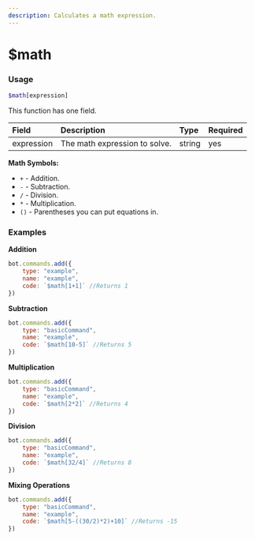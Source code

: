 ```yaml
---
description: Calculates a math expression.
---
```


# $math
### Usage
```php
$math[expression]
```

This function has one field.

| Field | Description | Type | Required |
| :--- | :--- | :--- | :--- |
| expression |  The math expression to solve. | string | yes |

**Math Symbols:**
- `+` - Addition.
- `-` - Subtraction.
- `/` - Division.
- `*` - Multiplication.
- `()` - Parentheses you can put equations in.

### Examples
**Addition**
```javascript
bot.commands.add({
    type: "example",
    name: "example",
    code: `$math[1+1]` //Returns 1
})
```
**Subtraction**
```javascript
bot.commands.add({
    type: "basicCommand",
    name: "example",
    code: `$math[10-5]` //Returns 5
})
```
**Multiplication**
```javascript
bot.commands.add({
    type: "basicCommand",
    name: "example",
    code: `$math[2*2]` //Returns 4
})
```
**Division**
```javascript
bot.commands.add({
    type: "basicCommand",
    name: "example",
    code: `$math[32/4]` //Returns 8
})
```
**Mixing Operations**
```javascript
bot.commands.add({
    type: "basicCommand",
    name: "example",
    code: `$math[5-((30/2)*2)+10]` //Returns -15
})
```
